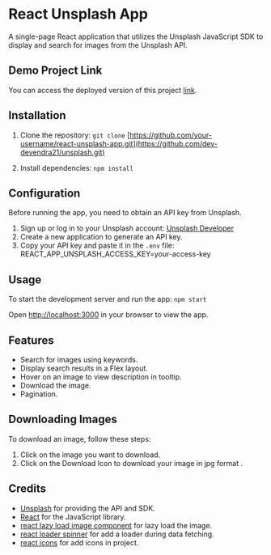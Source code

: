 # React Unsplash App

A single-page React application that utilizes the Unsplash JavaScript SDK to display and search for images from the Unsplash API.

## Demo Project Link

You can access the deployed version of this project [link](https://unsplash-ruddy.vercel.app/).

## Installation

1. Clone the repository: `git clone` [https://github.com/your-username/react-unsplash-app.git](https://github.com/dev-devendra21/unsplash.git)

2. Install dependencies: `npm install`

## Configuration

Before running the app, you need to obtain an API key from Unsplash.

1. Sign up or log in to your Unsplash account: [Unsplash Developer](https://unsplash.com/developers)
2. Create a new application to generate an API key.
3. Copy your API key and paste it in the `.env` file: REACT_APP_UNSPLASH_ACCESS_KEY=your-access-key

## Usage

To start the development server and run the app: `npm start`

Open [http://localhost:3000](http://localhost:3000) in your browser to view the app.

## Features

- Search for images using keywords.
- Display search results in a Flex layout.
- Hover on an image to view description in tooltip.
- Download the image.
- Pagination.

## Downloading Images

To download an image, follow these steps:

1. Click on the image you want to download.
2. Click on the Download Icon to download your image in jpg format .

## Credits

- [Unsplash](https://unsplash.com) for providing the API and SDK.
- [React](https://reactjs.org/) for the JavaScript library.
- [react lazy load image component](https://www.albertjuhe.com/react-lazy-load-image-component/) for lazy load the image.
- [react loader spinner](https://mhnpd.github.io/react-loader-spinner/docs/intro/) for add a loader during data fetching.
- [react icons](https://react-icons.github.io/react-icons/) for add icons in project.
